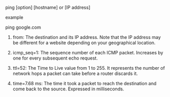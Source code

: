 ping [option] [hostname] or [IP address]

example

ping google.com

1. from: The destination and its IP address. Note that the IP address may be different for a website depending on your geographical location.

2. icmp_seq=1: The sequence number of each ICMP packet. Increases by one for every subsequent echo request.

3. ttl=52: The Time to Live value from 1 to 255. It represents the number of network hops a packet can take before a router discards it.

4. time=7.68 ms: The time it took a packet to reach the destination and come back to the source. Expressed in milliseconds.

